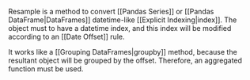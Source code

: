Resample is a method to convert [[Pandas Series]] or [[Pandas DataFrame|DataFrames]] datetime-like [[Explicit Indexing|index]]. The object must to have a datetime index, and this index will be modified according to an [[Date Offset]] rule. 

It works like a [[Grouping DataFrames|groupby]] method, because the resultant object will be grouped by the offset. Therefore, an aggregated function must be used. 


